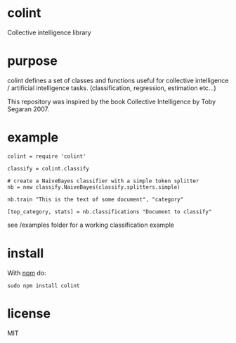 # colint

Collective intelligence library

# purpose

colint defines a set of classes and functions useful for collective intelligence /
artificial intelligence tasks. (classification, regression, estimation etc...)

This repository was inspired by the book Collective Intelligence by Toby Segaran 2007.

# example

```
colint = require 'colint'

classify = colint.classify

# create a NaiveBayes classifier with a simple token splitter
nb = new classify.NaiveBayes(classify.splitters.simple)

nb.train "This is the text of some document", "category"

[top_category, stats] = nb.classifications "Document to classify"
```

see /examples folder for a working classification example

# install

With [npm](https://npmjs.org) do:

```
sudo npm install colint
```

# license

MIT